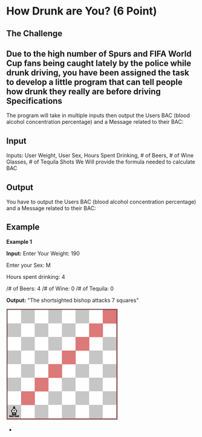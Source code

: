 How Drunk are You? (6 Point)
=

The Challenge
-
Due to the high number of Spurs and FIFA World Cup fans being caught lately by the police while drunk driving, you have been assigned the task to develop a little program that can tell people how drunk they really are before driving
Specifications
-
The program will take in multiple inputs then output the Users BAC (blood alcohol concentration percentage) and a Message related to their BAC: 




Input
-
Inputs: User Weight, User Sex, Hours Spent Drinking, # of Beers, # of Wine Glasses, # of Tequila Shots
We Will provide the formula needed to calculate BAC


Output
-
You have to output the Users BAC (blood alcohol concentration percentage) and a Message related to their BAC: 

Example
-

**Example 1**

**Input:**
Enter Your Weight: 190

Enter your Sex: M

Hours spent drinking: 4

/# of Beers: 4
/# of Wine: 0
/# of Tequila: 0


**Output:** "The shortsighted bishop attacks 7 squares"

![bishop1](https://raw.githubusercontent.com/ponchog/phpcodingchallenge2/master/bishop/board_8x8_1.png)

-
